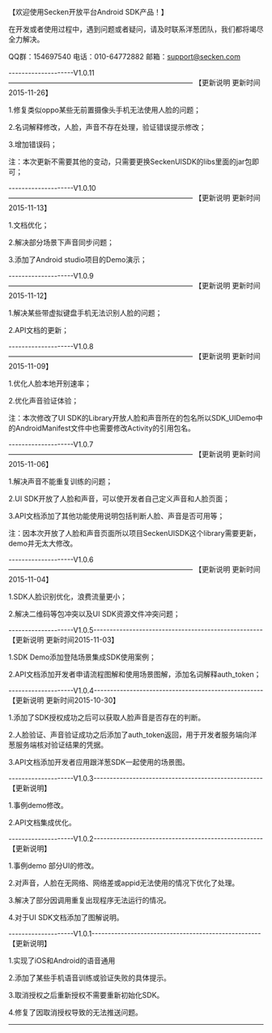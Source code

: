 【欢迎使用Secken开放平台Android SDK产品！】

在开发或者使用过程中，遇到问题或者疑问，请及时联系洋葱团队，我们都将竭尽全力解决。

QQ群：154697540
电话：010-64772882
邮箱：support@secken.com

--------------------V1.0.11——————————————————————————
【更新说明 更新时间2015-11-26】

1.修复类似oppo某些无前置摄像头手机无法使用人脸的问题；

2.名词解释修改，人脸，声音不存在处理，验证错误提示修改；

3.增加错误码；

注：本次更新不需要其他的变动，只需要更换SeckenUISDK的libs里面的jar包即可；

--------------------V1.0.10——————————————————————————
【更新说明 更新时间2015-11-13】

1.文档优化；

2.解决部分场景下声音同步问题；

3.添加了Android studio项目的Demo演示；

--------------------V1.0.9——————————————————————————
【更新说明 更新时间2015-11-12】

1.解决某些带虚拟键盘手机无法识别人脸的问题；

2.API文档的更新；

--------------------V1.0.8——————————————————————————
【更新说明 更新时间2015-11-09】

1.优化人脸本地开别速率；

2.优化声音验证体验；

注：本次修改了UI SDK的Library开放人脸和声音所在的包名所以SDK_UIDemo中的AndroidManifest文件中也需要修改Activity的引用包名。

--------------------V1.0.7——————————————————————————
【更新说明 更新时间2015-11-06】

1.解决声音不能重复训练的问题；

2.UI SDK开放了人脸和声音，可以使开发者自己定义声音和人脸页面；

3.API文档添加了其他功能使用说明包括判断人脸、声音是否可用等；

注：因本次开放了人脸和声音页面所以项目SeckenUISDK这个library需要更新，demo并无太大修改。

--------------------V1.0.6——————————————————————————
【更新说明 更新时间2015-11-04】

1.SDK人脸识别优化，浪费流量更小；

2.解决二维码等包冲突以及UI SDK资源文件冲突问题；

--------------------V1.0.5----------------------------------------------------
【更新说明 更新时间2015-11-03】

1.SDK Demo添加登陆场景集成SDK使用案例；

2.API文档添加开发者申请流程图解和使用场景图解，添加名词解释auth_token；

--------------------V1.0.4----------------------------------------------------
【更新说明 更新时间2015-10-30】

1.添加了SDK授权成功之后可以获取人脸声音是否存在的判断。

2.人脸验证、声音验证成功之后添加了auth_token返回，用于开发者服务端向洋葱服务端核对验证结果的凭据。

3.API文档添加开发者应用跟洋葱SDK一起使用的场景图。

--------------------V1.0.3----------------------------------------------------
【更新说明】

1.事例demo修改。

2.API文档集成优化。

--------------------V1.0.2----------------------------------------------------
【更新说明】

1.事例demo 部分UI的修改。

2.对声音，人脸在无网络、网络差或appid无法使用的情况下优化了处理。

3.解决了部分因调用重复出现程序无法运行的情况。

4.对于UI SDK文档添加了图解说明。


--------------------V1.0.1----------------------------------------------------
【更新说明】

1.实现了iOS和Android的语音通用

2.添加了某些手机语音训练或验证失败的具体提示。

3.取消授权之后重新授权不需要重新初始化SDK。

4.修复了因取消授权导致的无法推送问题。


-------------------------------------------------------------------------------

  
